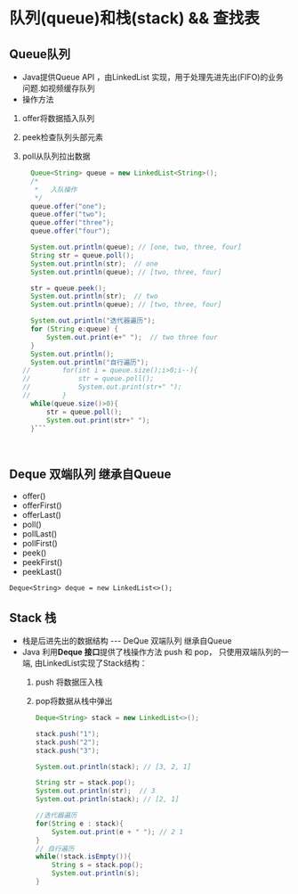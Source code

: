 # 队列(queue)和栈(stack) && 查找表
## Queue队列
 - Java提供Queue API ，由LinkedList 实现，用于处理先进先出(FIFO)的业务问题.如视频缓存队列
 - 操作方法
  1. offer将数据插入队列
  2. peek检查队列头部元素
  3. poll从队列拉出数据  

        ```java
          Queue<String> queue = new LinkedList<String>();
          /*
           *   入队操作
           */
          queue.offer("one");
          queue.offer("two");
          queue.offer("three");
          queue.offer("four");

          System.out.println(queue); // [one, two, three, four]
          String str = queue.poll();
          System.out.println(str);  // one
          System.out.println(queue); // [two, three, four]

          str = queue.peek();
          System.out.println(str);  // two
          System.out.println(queue); // [two, three, four]

          System.out.println("迭代器遍历");
          for (String e:queue) {
              System.out.print(e+" ");  // two three four
          }
          System.out.println();
          System.out.println("自行遍历");
      //        for(int i = queue.size();i>0;i--){
      //            str = queue.poll();
      //            System.out.print(str+" ");
      //        }
          while(queue.size()>0){
              str = queue.poll();
              System.out.print(str+" ");
          }```




## Deque 双端队列 继承自Queue
  - offer()
  - offerFirst()
  - offerLast()
  - poll()
  - pollLast()
  - pollFirst()
  - peek()
  - peekFirst()
  - peekLast()

  `Deque<String> deque = new LinkedList<>();`

## Stack 栈
 - 栈是后进先出的数据结构 --- DeQue  双端队列 继承自Queue
 - Java 利用**Deque 接口**提供了栈操作方法 push 和 pop， 只使用双端队列的一端, 由LinkedList实现了Stack结构：
   1. push 将数据压入栈
   2. pop将数据从栈中弹出

        ```java
        Deque<String> stack = new LinkedList<>();

        stack.push("1");
        stack.push("2");
        stack.push("3");

        System.out.println(stack); // [3, 2, 1]

        String str = stack.pop();
        System.out.println(str);  // 3
        System.out.println(stack); // [2, 1]

        //迭代器遍历
        for(String e : stack){
            System.out.print(e + " "); // 2 1
        }
        // 自行遍历
        while(!stack.isEmpty()){
            String s = stack.pop();
            System.out.println(s);
        }   
